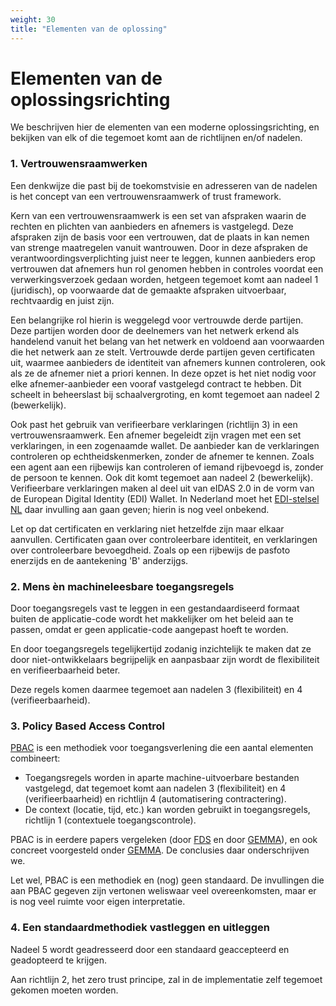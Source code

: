 ```yaml
---
weight: 30
title: "Elementen van de oplossing"
---
```


# Elementen van de oplossingsrichting

We beschrijven hier de elementen van een moderne oplossingsrichting, en bekijken van elk of die tegemoet komt aan
de richtlijnen en/of nadelen.

### 1. Vertrouwensraamwerken
Een denkwijze die past bij de toekomstvisie en adresseren van de nadelen is het concept van een vertrouwensraamwerk of trust framework.

Kern van een vertrouwensraamwerk is een set van afspraken waarin de rechten en plichten van aanbieders en afnemers is vastgelegd. 
Deze afspraken zijn de basis voor een vertrouwen, dat de plaats in kan nemen van strenge maatregelen vanuit wantrouwen.
Door in deze afspraken de verantwoordingsverplichting juist neer te leggen, kunnen aanbieders erop vertrouwen dat afnemers hun
rol genomen hebben in controles voordat een verwerkingsverzoek gedaan worden, hetgeen tegemoet komt aan nadeel 1 (juridisch), 
op voorwaarde dat de gemaakte afspraken uitvoerbaar, rechtvaardig en juist zijn.

Een belangrijke rol hierin is weggelegd voor vertrouwde derde partijen. Deze partijen worden door de deelnemers van het netwerk
erkend als handelend vanuit het belang van het netwerk en voldoend aan voorwaarden die het netwerk aan ze stelt. 
Vertrouwde derde partijen geven certificaten uit, waarmee aanbieders de identiteit van afnemers kunnen controleren,
ook als ze de afnemer niet a priori kennen. In deze opzet is het niet nodig voor elke afnemer-aanbieder een vooraf 
vastgelegd contract te hebben. Dit scheelt in beheerslast bij schaalvergroting, en komt tegemoet aan nadeel 2 (bewerkelijk).

Ook past het gebruik van verifieerbare verklaringen (richtlijn 3) in een vertrouwensraamwerk.
Een afnemer begeleidt zijn vragen met een set verklaringen, in een zogenaamde wallet. De aanbieder kan de verklaringen controleren
op echtheidskenmerken, zonder de afnemer te kennen. Zoals een agent aan een rijbewijs kan controleren of iemand rijbevoegd is, zonder
de persoon te kennen. Ook dit komt tegemoet aan nadeel 2 (bewerkelijk). 
Verifieerbare verklaringen maken al deel uit van eIDAS 2.0 in de vorm van de European Digital Identity (EDI) Wallet.
In Nederland moet het [EDI-stelsel NL](https://www.digitaleoverheid.nl/overzicht-van-alle-onderwerpen/identiteit/id-wallet/) daar invulling aan gaan geven; hierin is nog veel onbekend.

Let op dat certificaten en verklaring niet hetzelfde zijn maar elkaar aanvullen. Certificaten gaan over controleerbare
identiteit, en verklaringen over controleerbare bevoegdheid. Zoals op een rijbewijs de pasfoto enerzijds en de aantekening 'B' anderzijgs.

### 2. Mens &egrave;n machineleesbare toegangsregels
Door toegangsregels vast te leggen in een gestandaardiseerd formaat buiten de applicatie-code 
wordt het makkelijker om het beleid aan te passen, omdat er geen applicatie-code aangepast hoeft te worden.

En door toegangsregels tegelijkertijd zodanig inzichtelijk te maken dat ze door niet-ontwikkelaars begrijpelijk en aanpasbaar zijn
wordt de flexibiliteit en verifieerbaarheid beter.

Deze regels komen daarmee tegemoet aan nadelen 3 (flexibiliteit) en 4 (verifieerbaarheid).

### 3. Policy Based Access Control
[PBAC](/docs/5.architectuur/inventarisatie/standaarden/pbac) is een methodiek voor toegangsverlening die een aantal elementen combineert:
- Toegangsregels worden in aparte machine-uitvoerbare bestanden vastgelegd, dat tegemoet komt aan nadelen 3 (flexibiliteit) en 4 (verifieerbaarheid) en richtlijn 4 (automatisering contractering).
- De context (locatie, tijd, etc.) kan worden gebruikt in toegangsregels, richtlijn 1 (contextuele toegangscontrole).

PBAC is in eerdere papers vergeleken (door [FDS](https://federatief.datastelsel.nl/kennisbank/pbac/#hoe-werkt-pbac-over-verschillende-organisaties-in-een-federatief-datastelsel) en door [GEMMA](https://www.gemmaonline.nl/wiki/WMA_RBAC_ABAC_en_PBAC)), en ook
concreet voorgesteld onder [GEMMA](https://www.gemmaonline.nl/wiki/WMA_Informatiearchitectuur). De conclusies daar onderschrijven we.

Let wel, PBAC is een methodiek en (nog) geen standaard. De invullingen die aan PBAC gegeven zijn vertonen weliswaar veel overeenkomsten, maar er is nog veel ruimte voor
eigen interpretatie. 

### 4. Een standaardmethodiek vastleggen en uitleggen
Nadeel 5 wordt geadresseerd door een standaard geaccepteerd en geadopteerd te krijgen.

Aan richtlijn 2, het zero trust principe, zal in de implementatie zelf tegemoet gekomen moeten worden.